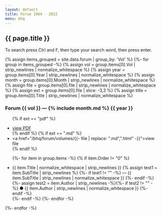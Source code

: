 ```yaml
---
layout: default
title: Forum 1984 - 2022
menu: bhq
---
```


## {{ page.title }}

To search press Ctrl and F, then type your search word, then press enter.

{% assign items_grouped = site.data.forum | group_by: 'Vol' %}
{%- for group in items_grouped -%}
{% assign vol = group.items[0].Vol | strip_newlines | normalize_whitespace %}
{% assign year = group.items[0].Year | strip_newlines | normalize_whitespace %}
{% assign month = group.items[0].Month | strip_newlines | normalize_whitespace %}
{% assign file = group.items[0].file | strip_newlines | normalize_whitespace %}
{% assign ext = group.items[0].file | slice: -3,3 %}
{% assign title = group.items[0].Title | strip_newlines | normalize_whitespace %}
### Forum {{ vol }} &mdash; {% include month.md %} {{ year }}



<ul>

{% if ext == "pdf" %}<li><a href="/pdf/{{- file -}}">view PDF</a></li>{% endif %}
{% if ext == ".md" %}<li><a href="/bhq/forum/volumes/{{- file | replace: ".md",".html" -}}">view file</a></li>{% endif %}

{%- for item in group.items -%}
{% if item.Order != "0" %}
<li> <span class="title">{{ item.Title | normalize_whitespace | strip_newlines }}</span>
{% assign test1 = item.SubTitle | strip_newlines %}
{%- if test1 != "" -%}<span class="subTitle"> &mdash; {{ item.SubTitle | strip_newlines | normalize_whitespace }}</span> {%- endif -%}
{%- assign test2 = item.Author | strip_newlines -%}{%- if test2 != "" -%}
<span class="author"> &#x25CF; {{ item.Author | strip_newlines | normalize_whitespace }} </span>
{%- endif -%}
</li>
{%- endif -%}
{%- endfor -%} 
</ul>
{%- endfor -%}



